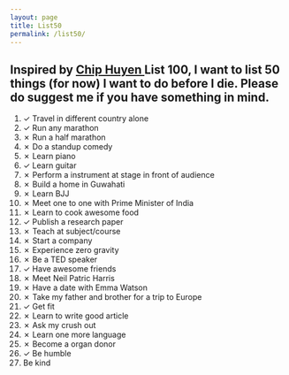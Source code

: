 ```yaml
---
layout: page
title: List50
permalink: /list50/
---
```


 ## Inspired by <a href="https://huyenchip.com/list-100/">Chip Huyen </a> List 100, I want to list 50 things (for now) I want to do before I die. Please do suggest me if you have something in mind.<br />
</p>

<ol>
 <li>✓ Travel in different country alone</li> 
 <li>✓ Run any marathon</li> 
 <li>✗ Run a half marathon</li>
 <li>✗ Do a standup comedy</li>
 <li>✗ Learn piano </li>
 <li>✓ Learn guitar</li>
 <li>✗ Perform a instrument at stage in front of audience </li>
 <li>✗ Build a home in Guwahati </li>
 <li>✗ Learn BJJ </li>
 <li>✗ Meet one to one with Prime Minister of India </li>
 <li>✗ Learn to cook awesome food </li>
 <li>✓ Publish a research paper </li>
 <li>✗ Teach at subject/course </li>
 <li>✗ Start a company</li>
 <li>✗ Experience zero gravity </li>
 <li>✗ Be a TED speaker </li>
 <li>✓ Have awesome friends </li>
 <li>✗ Meet Neil Patric Harris</li>
 <li>✗ Have a date with Emma Watson
 <li>✗ Take my father and brother for a trip to Europe</li>
 <li>✓ Get fit </li>
 <li>✗ Learn to write good article </li>
 <li>✗ Ask my crush out</li>
 <li>✗ Learn one more language </li>
 <li>✗ Become a organ donor</li>
 <li>✓ Be humble 
 <li> Be kind
</ol>

